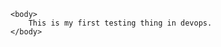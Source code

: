 <html>
    <head>
        <title>
            First Web Page
        </title>
    </head>
 
    <body>
        This is my first testing thing in devops.
    </body>
</html>

